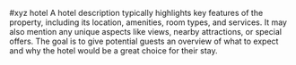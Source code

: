 #xyz hotel
A hotel description typically highlights key features of the property, including its location, amenities, room types, and services. It may also mention any unique aspects like views, nearby attractions, or special offers. The goal is to give potential guests an overview of what to expect and why the hotel would be a great choice for their stay.

